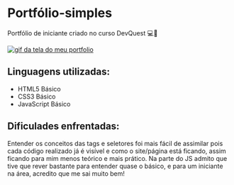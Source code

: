 # Portfólio-simples
Portfólio de iniciante criado no curso DevQuest 💻🚀

[<img src="./gif-portfolio-simples.gif" alt="gif da tela do meu portfolio">](https://augusto-brunelli.github.io/portfolio-simples/)

## Linguagens utilizadas:
- HTML5 Básico
- CSS3 Básico
- JavaScript Básico

## Dificulades enfrentadas:
Entender os conceitos das tags e seletores foi mais fácil de assimilar pois cada código realizado já é visível e como o site/página está ficando, assim ficando para mim menos teórico e mais prático. Na parte do JS admito que tive que rever bastante para entender quase o básico, e para um iniciante na área, acredito que me sai muito bem!
